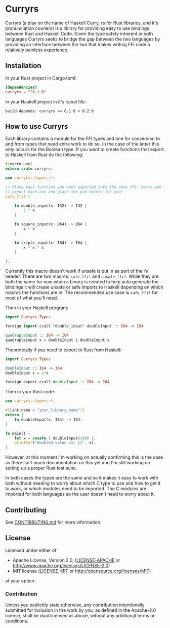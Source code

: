 # Curryrs

Curryrs (a play on the name of Haskell Curry, rs for Rust libraries, and
it's pronunciation couriers) is a library for providing easy to use bindings
between Rust and Haskell Code. Given the type safety inherent in both
languages Curryrs seeks to bridge the gap between the two languages by
providing an interface between the two that makes writing FFI code
a relatively painless experience.

## Installation

In your Rust project in Cargo.toml:

```toml
[dependencies]
curryrs = ^"0.1.0"
```

In your Haskell project in it's cabal file:

```cabal
build-depends: curryrs >= 0.1.0 < 0.2.0
```

## How to use Curryrs
Each library contains a module for the FFI types and one for conversion
to and from types that need extra work to do so. In the case of the
latter this only occurs for the Boolean type. If you want to create
functions that export to Haskell from Rust do the following:

```rust
#[macro_use]
extern crate curryrs;

use curryrs::types::*;

// Place each function you want exported into the safe_ffi! macro and it will
// export each one and place the pub extern for you!
safe_ffi! (

	fn double_input(x: I32) -> I32 {
		2 * x
	}

	fn square_input(x: U64) -> U64 {
		x * x
	}

	fn triple_input(x: I64) -> I64 {
		x * x * x
	}

);
```

Currently this macro doesn't work if unsafe is put in as part of the
`fn` header. There are two macros: `safe_ffi!` and `unsafe_ffi!`. While
they are both the same for now when a binary is created to help
auto generate the bindings it will create unsafe or safe imports to
Haskell depending on which macros the functions are in. The recommended
use case is `safe_ffi!` for most of what you'll need.

Then in your Haskell program:

```haskell
import Curryrs.Types

foreign import ccall "double_input" doubleInput :: I64 -> I64

quadrupleInput :: I64 -> I64
quadrupleInput x = doubleInput $ doubleInput x
```

Theoretically if you need to export to Rust from Haskell:

```haskell
import Curryrs.Types

doubleInput :: I64 -> I64
doubleInput x = 2*x

foreign export ccall doubleInput :: I64 -> I64
```

Then in your Rust code:

```rust
use curryrs::types::*;

#[link(name = "your_library_name")]
extern {
    fn doubleInput(x: I64) -> I64;
}

fn main() {
    let x = unsafe { doubleInput(100) };
    println!("Doubled value is: {}", x);
}
```

However, at this moment I'm working on actually confirming this is the
case as there isn't much documentation on this yet and I'm still working
on setting up a proper Rust test suite.

In both cases the types are the same and so it makes it easy to work
with both without needing to worry about which C type to use and how to
get it to work, or which modules need to be imported. The C modules are
imported for both languages so the user doesn't need to worry about it.

## Contributing
See [CONTRIBUTING.md](CONTRIBUTING.md) for more information.

## License

Licensed under either of

 * Apache License, Version 2.0, ([LICENSE-APACHE](LICENSE-APACHE) or http://www.apache.org/licenses/LICENSE-2.0)
 * MIT license ([LICENSE-MIT](LICENSE-MIT) or http://opensource.org/licenses/MIT)

at your option.

### Contribution

Unless you explicitly state otherwise, any contribution intentionally submitted
for inclusion in the work by you, as defined in the Apache-2.0 license, shall be dual licensed as above, without any
additional terms or conditions.
